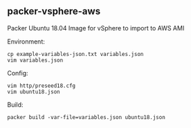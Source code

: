 ## packer-vsphere-aws
Packer Ubuntu 18.04 Image for vSphere to import to AWS AMI

Environment:
```
cp example-variables-json.txt variables.json
vim variables.json
```

Config:
```
vim http/preseed18.cfg
vim ubuntu18.json
```

Build:
```
packer build -var-file=variables.json ubuntu18.json
```
